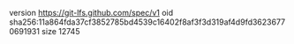version https://git-lfs.github.com/spec/v1
oid sha256:11a864fda37cf3852785bd4539c16402f8af3f3d319af4d9fd36236770691931
size 12745
